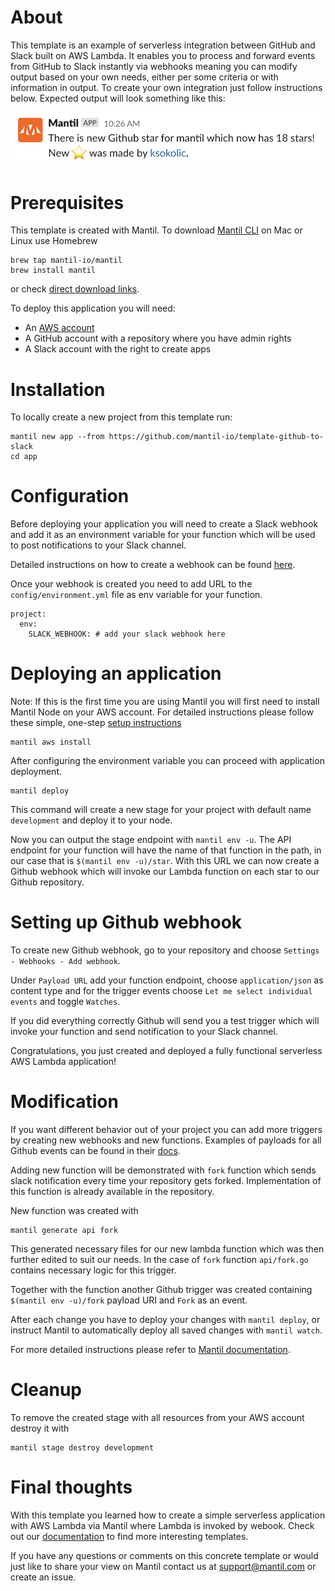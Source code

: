 # About

This template is an example of serverless integration between GitHub and Slack built on AWS Lambda. It enables you to process and forward events from GitHub to Slack instantly via webhooks meaning you can modify output based on your own needs, either per some criteria or with information in output. To create your own integration just follow instructions below. Expected output will look something like this:

![image](https://github.com/mantil-io/template-github-to-slack/blob/master/images/gh2s_image.png) 

# Prerequisites

This template is created with Mantil. To download [Mantil CLI](https://github.com/mantil-io/mantil#installation) on Mac or Linux use Homebrew

```
brew tap mantil-io/mantil
brew install mantil
```

or check [direct download links](https://github.com/mantil-io/mantil#installation).

To deploy this application you will need:
- An [AWS account](https://aws.amazon.com/premiumsupport/knowledge-center/create-and-activate-aws-account/)
- A GitHub account with a repository where you have admin rights
- A Slack account with the right to create apps

# Installation

To locally create a new project from this template run:

```
mantil new app --from https://github.com/mantil-io/template-github-to-slack
cd app
```

# Configuration 

Before deploying your application you will need to create a Slack webhook and add it as an environment variable for your function which will be used to post notifications to your Slack channel.

Detailed instructions on how to create a webhook can be found [here](https://slack.com/help/articles/115005265063-Incoming-webhooks-for-Slack).

Once your webhook is created you need to add URL to the `config/environment.yml` file as env variable for your function.

```
project:
  env:
    SLACK_WEBHOOK: # add your slack webhook here
```

# Deploying an application

Note: If this is the first time you are using Mantil you will first need to install Mantil Node on your AWS account. For detailed instructions please follow these simple, one-step [setup instructions](https://github.com/mantil-io/mantil/blob/master/docs/getting_started.md#setup)

```
mantil aws install
```

After configuring the environment variable you can proceed with application deployment.

```
mantil deploy
```

This command will create a new stage for your project with default name `development` and deploy it to your node.

Now you can output the stage endpoint with `mantil env -u`. The API endpoint for your function will have the name of that function in the path, in our case that is `$(mantil env -u)/star`.
With this URL we can now create a Github webhook which will invoke our Lambda function on each star to our Github repository.

# Setting up Github webhook

To create new Github webhook, go to your repository and choose `Settings - Webhooks - Add webhook`.

Under `Payload URL` add your function endpoint, choose `application/json` as content type and for the trigger events choose `Let me select individual events` and toggle `Watches`.

If you did everything correctly Github will send you a test trigger which will invoke your function and send notification to your Slack channel.

Congratulations, you just created and deployed a fully functional serverless AWS Lambda application!

# Modification

If you want different behavior out of your project you can add more triggers by creating new webhooks and new functions. Examples of payloads for all Github events can be found in their [docs](https://docs.github.com/en/developers/webhooks-and-events/webhooks/webhook-events-and-payloads).

Adding new function will be demonstrated with `fork` function which sends slack notification every time your repository gets forked. Implementation of this function is already available in the repository.

New function was created with

```
mantil generate api fork
```

This generated necessary files for our new lambda function which was then further edited to suit our needs. In the case of `fork` function `api/fork.go` contains necessary logic for this trigger.

Together with the function another Github trigger was created containing `$(mantil env -u)/fork` payload URI and `Fork` as an event.

After each change you have to deploy your changes with `mantil deploy`, or instruct Mantil to automatically deploy all saved changes with `mantil watch`.

For more detailed instructions please refer to [Mantil documentation](https://github.com/mantil-io/mantil#documentation).

# Cleanup

To remove the created stage with all resources from your AWS account destroy it with

```
mantil stage destroy development
```

# Final thoughts

With this template you learned how to create a simple serverless application with AWS Lambda via Mantil where Lambda is invoked by webook. Check out our [documentation](https://github.com/mantil-io/mantil#documentation) to find more interesting templates. 

If you have any questions or comments on this concrete template or would just like to share your view on Mantil contact us at [support@mantil.com](mailto:support@mantil.com) or create an issue.
